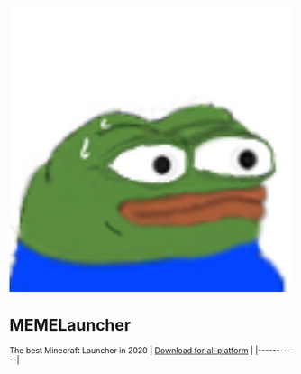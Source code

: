 <p align="center">
  <img width="512px" src="github-assets\pepesweat.png">
</p>

# MEMELauncher

The best Minecraft Launcher in 2020
| [Download for all platform](https://github.com/trieu2007/MEMELauncher/raw/master/MEMELauncher.zip) |
|-----------|
